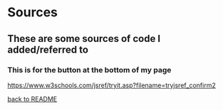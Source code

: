 # Sources

## These are some sources of code I added/referred to

### This is for the button at the bottom of my page

https://www.w3schools.com/jsref/tryit.asp?filename=tryjsref_confirm2

[back to README](README.md)